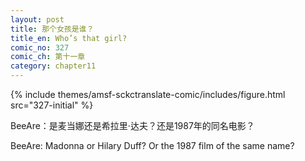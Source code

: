 ```yaml
---
layout: post
title: 那个女孩是谁？
title_en: Who’s that girl?
comic_no: 327
comic_ch: 第十一章
category: chapter11
---
```

{% include themes/amsf-sckctranslate-comic/includes/figure.html src="327-initial" %}

BeeAre：是麦当娜还是希拉里·达夫？还是1987年的同名电影？

BeeAre: Madonna or Hilary Duff? Or the 1987 film of the same name?
